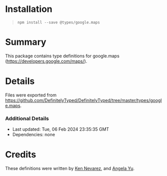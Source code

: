 # Installation
> `npm install --save @types/google.maps`

# Summary
This package contains type definitions for google.maps (https://developers.google.com/maps/).

# Details
Files were exported from https://github.com/DefinitelyTyped/DefinitelyTyped/tree/master/types/google.maps.

### Additional Details
 * Last updated: Tue, 06 Feb 2024 23:35:35 GMT
 * Dependencies: none

# Credits
These definitions were written by [Ken Nevarez](https://github.com/kwnevarez), and [Angela Yu](https://github.com/wangela).
